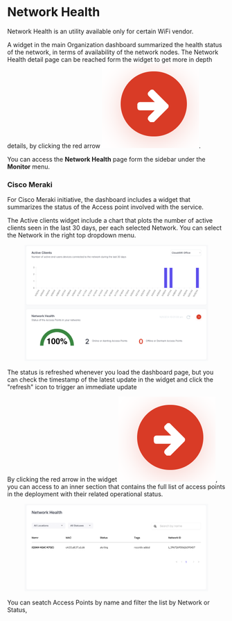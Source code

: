 # Network Health

Network Health is an utility available only for certain WiFi vendor.&#x20;

A widget in the main Organization dashboard summarized the health status of the network, in terms of availability of the network nodes. The Network Health detail page can be reached form the widget to get more in depth details, by clicking the red arrow <img src="../../.gitbook/assets/image (5) (1).png" alt="" data-size="line">.

You can access the **Network Health** page form the sidebar under the **Monitor** menu.



### Cisco Meraki

For Cisco Meraki initiative, the dashboard includes a widget that summarizes the status of the Access point involved with the service.

The Active clients widget include a chart that plots the number of active clients seen in the last 30 days, per each selected Network. You can select the Network in the right top dropdown menu.

<figure><img src="../../.gitbook/assets/image (43).png" alt=""><figcaption></figcaption></figure>

The status is refreshed whenever you load the dashboard page, but you can check the timestamp of the latest update in the widget and click the "refresh" icon to trigger an immediate update



By clicking the red arrow in the widget <img src="../../.gitbook/assets/image (4) (1).png" alt="" data-size="line">, you can access to an inner section that contains the full list of access points in the deployment with their related operational status.

<figure><img src="../../.gitbook/assets/image (49).png" alt=""><figcaption></figcaption></figure>

You can seatch Access Points by name and filter the list by Network or Status,
